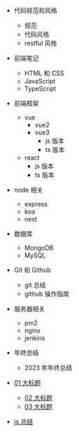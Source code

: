 - 代码规范和风格
  - 规范
  - 代码风格
  - restful 风格
- 前端笔记
  - HTML 和 CSS
  - JavaScript
  - TypeScript
- 前端框架

  - vue
    - vue2
    - vue3
      - js 版本
      - ts 版本
  - react
    - js 版本
    - ts 版本

- node 相关
  - express
  - koa
  - nest
- 数据库

  - MongoDB
  - MySQL

- Git 和 Github

  - git 总结
  - github 操作指南

- 服务器相关
  - pm2
  - nginx
  - jenkins
- 年终总结

  - 2023 年年终总结

- [01 大标题](/md/01.md) <!--注意这里是相对路径 如果有多层的话也是一样的规则-->
  - [02 大标题](/md/02.md) <!--注意这里是相对路径 如果有多层的话也是一样的规则-->
  - [03 大标题](/md/03.md) <!--注意这里是相对路径 如果有多层的话也是一样的规则-->
- [js 总结](/md/js%E6%80%BB%E7%BB%93.md)
